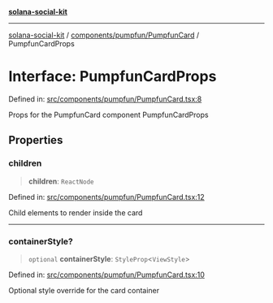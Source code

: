 [**solana-social-kit**](../../../../README.md)

***

[solana-social-kit](../../../../README.md) / [components/pumpfun/PumpfunCard](../README.md) / PumpfunCardProps

# Interface: PumpfunCardProps

Defined in: [src/components/pumpfun/PumpfunCard.tsx:8](https://github.com/SendArcade/solana-social-starter/blob/98f94bb63d3814df24512365f6ae706d273e698f/src/components/pumpfun/PumpfunCard.tsx#L8)

Props for the PumpfunCard component
 PumpfunCardProps

## Properties

### children

> **children**: `ReactNode`

Defined in: [src/components/pumpfun/PumpfunCard.tsx:12](https://github.com/SendArcade/solana-social-starter/blob/98f94bb63d3814df24512365f6ae706d273e698f/src/components/pumpfun/PumpfunCard.tsx#L12)

Child elements to render inside the card

***

### containerStyle?

> `optional` **containerStyle**: `StyleProp`\<`ViewStyle`\>

Defined in: [src/components/pumpfun/PumpfunCard.tsx:10](https://github.com/SendArcade/solana-social-starter/blob/98f94bb63d3814df24512365f6ae706d273e698f/src/components/pumpfun/PumpfunCard.tsx#L10)

Optional style override for the card container
